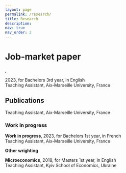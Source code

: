 ```yaml
---
layout: page
permalink: /research/
title: Research
description:
nav: true
nav_order: 2
---
```



<h1>Job-market paper</h1>, 

2023, for Bachelors 3rd year, in English<br>
Teaching Assistant, Aix-Marseille University, France

<h2>Publications</h2>
 
Teaching Assistant, Aix-Marseille University, France

<h3>Work in progress</h3>

<b>Work in progress</b>, 2023, for Bachelors 1st year, in French<br>
Teaching Assistant, Aix-Marseille University, France

<b>Other wrighting</b>

<b>Microeconomics</b>, 2018, for Masters 1st year, in English<br>
Teaching Assistant, Kyiv School of Economics, Ukraine

